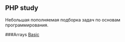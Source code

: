 ## PHP study
Небольшая пополняемая подборка задач по основам программирования.

###Arrays
[Basic](https://github.com/kaetan/php-study/blob/main/arrays/basic.md)